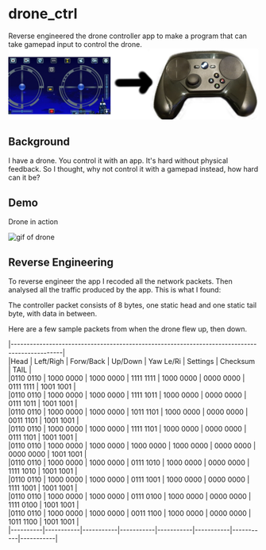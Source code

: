 # drone_ctrl
Reverse engineered the drone controller app to make a program that can take gamepad input to control the drone.
![one image, thousand words](https://github.com/dumheter/drone_ctrl/blob/master/resources/tldr.png?raw=true)


## Background
I have a drone. You control it with an app. It's hard without physical feedback.
So I thought, why not control it with a gamepad instead, how hard can it be?

## Demo
Drone in action

![gif of drone](https://github.com/dumheter/drone_ctrl/blob/master/resources/demo.gif?raw=true)

## Reverse Engineering
To reverse engineer the app I recoded all the network packets. Then analysed all the traffic produced by the app.
This is what I found:

The controller packet consists of 8 bytes, one static head and one static tail byte, with data in between.

Here are a few sample packets from when the drone flew up, then down.

|----------------------------------------------------------------------------------------------|  
|Head      | Left/Righ | Forw/Back | Up/Down   | Yaw Le/Ri | Settings  | Checksum  | TAIL      |  
|0110 0110 | 1000 0000 | 1000 0000 | 1111 1111 | 1000 0000 | 0000 0000 | 0111 1111 | 1001 1001 |  
|0110 0110 | 1000 0000 | 1000 0000 | 1111 1011 | 1000 0000 | 0000 0000 | 0111 1011 | 1001 1001 |  
|0110 0110 | 1000 0000 | 1000 0000 | 1011 1101 | 1000 0000 | 0000 0000 | 0011 1101 | 1001 1001 |  
|0110 0110 | 1000 0000 | 1000 0000 | 1111 1101 | 1000 0000 | 0000 0000 | 0111 1101 | 1001 1001 |  
|0110 0110 | 1000 0000 | 1000 0000 | 1000 0000 | 1000 0000 | 0000 0000 | 0000 0000 | 1001 1001 |  
|0110 0110 | 1000 0000 | 1000 0000 | 0111 1010 | 1000 0000 | 0000 0000 | 1111 1010 | 1001 1001 |  
|0110 0110 | 1000 0000 | 1000 0000 | 0111 1001 | 1000 0000 | 0000 0000 | 1111 1001 | 1001 1001 |  
|0110 0110 | 1000 0000 | 1000 0000 | 0111 0100 | 1000 0000 | 0000 0000 | 1111 0100 | 1001 1001 |  
|0110 0110 | 1000 0000 | 1000 0000 | 0011 1100 | 1000 0000 | 0000 0000 | 1011 1100 | 1001 1001 |  
|----------|-----------|-----------|-----------|-----------|-----------|-----------|-----------|  
